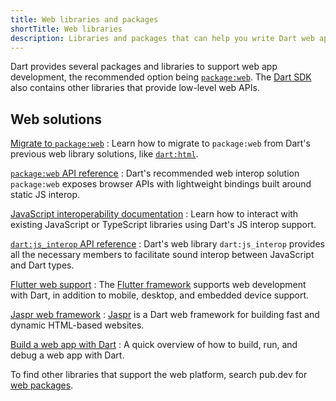 ```yaml
---
title: Web libraries and packages
shortTitle: Web libraries
description: Libraries and packages that can help you write Dart web apps.
---
```


Dart provides several packages and libraries to support
web app development, the recommended option being [`package:web`][web].
The [Dart SDK][] also contains other libraries that provide low-level web APIs.

## Web solutions

[Migrate to `package:web`][migrate]
: Learn how to migrate to `package:web`
  from Dart's previous web library solutions, like [`dart:html`][html].

[`package:web` API reference][web]
: Dart's recommended web interop solution `package:web` exposes browser
  APIs with lightweight bindings built around static JS interop. 

[JavaScript interoperability documentation][js]
: Learn how to interact with existing JavaScript or TypeScript libraries
  using Dart's JS interop support.

[`dart:js_interop` API reference][js_interop]
: Dart's web library `dart:js_interop` provides all the necessary members to
  facilitate sound interop between JavaScript and Dart types. 

[Flutter web support][flutter-web]
: The [Flutter framework][flutter] supports web development with Dart,
  in addition to mobile, desktop, and embedded device support.

[Jaspr web framework][jaspr]
: [Jaspr][jaspr] is a Dart web framework for building fast and dynamic 
  HTML-based websites.

[Build a web app with Dart](/web/get-started)
: A quick overview of how to build, run, and debug a web app with Dart.

To find other libraries that support the web platform,
search pub.dev for [web packages][].

[web]: {{site.pub-pkg}}/web
[Dart SDK]: {{site.dart-api}}
[migrate]: /interop/js-interop/package-web
[js_interop]: {{site.dart-api}}/dart-js_interop/dart-js_interop-library.html
[flutter-web]: {{site.flutter-docs}}/platform-integration/web
[flutter]: {{site.flutter}}
[jaspr]: https://jaspr.site
[web packages]: {{site.pub}}/web
[html]: /libraries/dart-html
[js]: /interop/js-interop
